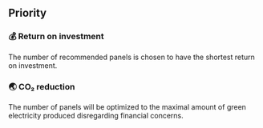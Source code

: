 ## Priority

### 💰 Return on investment
The number of recommended panels is chosen to have the shortest return on investment.


### 🌏 CO₂ reduction
The number of panels will be optimized to the maximal amount of green electricity produced
disregarding financial concerns.